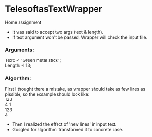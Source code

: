 # TelesoftasTextWrapper
Home assignment

*	It was said to accept two args (text & length).
*	If text argument won't be passed, Wrapper will check the input file.

### Arguments:

Text:		-t "Green metal stick";  
Length:		-l 13;  



### Algorithm:

First I thought there a mistake, as wrapper should take as few lines as pissible, so the exsample should look like:  
123  
4 1  
123  
4  



*	Then I realized the effect of 'new lines' in input text.
*	Googled for algorithm, transformed it to concrete case.
